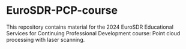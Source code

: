 # EuroSDR-PCP-course
This repository contains material for the 2024 EuroSDR Educational Services for Continuing Professional Development course: Point cloud processing with laser scanning.
